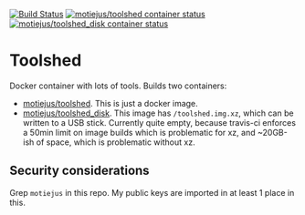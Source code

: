 [![Build Status](https://travis-ci.org/motiejus/toolshed.svg?branch=master)](https://travis-ci.org/motiejus/toolshed)
[![motiejus/toolshed container status](https://images.microbadger.com/badges/image/motiejus/toolshed.svg)](https://microbadger.com/images/motiejus/toolshed "Docker image badger from microbadger.com")
[![motiejus/toolshed_disk container status](https://images.microbadger.com/badges/image/motiejus/toolshed_disk.svg)](https://microbadger.com/images/motiejus/toolshed_disk "Docker image badger from microbadger.com")

# Toolshed

Docker container with lots of tools. Builds two containers:

* [motiejus/toolshed](https://hub.docker.com/r/motiejus/toolshed/). This is
  just a docker image.
* [motiejus/toolshed_disk](https://hub.docker.com/r/motiejus/toolshed_disk/).
  This image has `/toolshed.img.xz`, which can be written to a USB stick.
  Currently quite empty, because travis-ci enforces a 50min limit on image
  builds which is problematic for xz, and ~20GB-ish of space, which is
  problematic without xz.

## Security considerations

Grep `motiejus` in this repo. My public keys are imported in at least 1 place in this.

